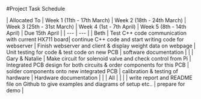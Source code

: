 #Project Task Schedule

| Allocated To | Week 1 (11th - 17th March) | Week 2 (18th - 24th March) | Week 3 (25th - 31st March) | Week 4 (1st - 7th April)  | Week 5 (8th - 14th April) | Due 15th April |
| --- | --- |
| Beth | Test C++ code communication with current HX711 board| continue C++ code and start writing code for webserver | Finish webserver and client & display weight data on webpage | Unit testing for code & test code on new PCB | software documentation | |
| Gary & Natalie | Make circuit for solenoid valve and check control from Pi | Integrated PCB design for both circuits & order components for this PCB | solder components onto new integrated PCB | calibration & testing of hardware | Hardware documentation | |
| All | | | | write report and README file on Github to give examples and diagrams of setup etc.. | prepare for demo |
